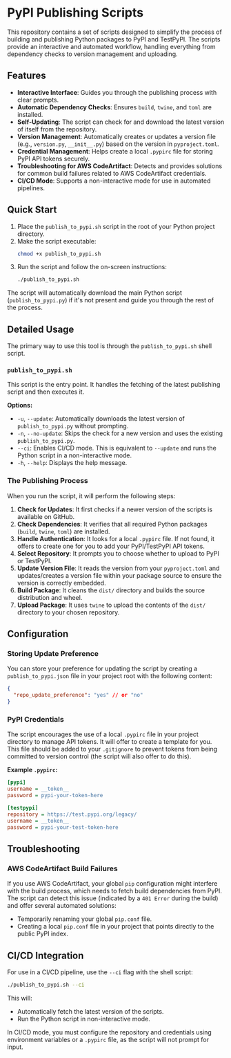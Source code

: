 # PyPI Publishing Scripts

This repository contains a set of scripts designed to simplify the process of building and publishing Python packages to PyPI and TestPyPI. The scripts provide an interactive and automated workflow, handling everything from dependency checks to version management and uploading.

## Features

- **Interactive Interface**: Guides you through the publishing process with clear prompts.
- **Automatic Dependency Checks**: Ensures `build`, `twine`, and `toml` are installed.
- **Self-Updating**: The script can check for and download the latest version of itself from the repository.
- **Version Management**: Automatically creates or updates a version file (e.g., `version.py`, `__init__.py`) based on the version in `pyproject.toml`.
- **Credential Management**: Helps create a local `.pypirc` file for storing PyPI API tokens securely.
- **Troubleshooting for AWS CodeArtifact**: Detects and provides solutions for common build failures related to AWS CodeArtifact credentials.
- **CI/CD Mode**: Supports a non-interactive mode for use in automated pipelines.

## Quick Start

1.  Place the `publish_to_pypi.sh` script in the root of your Python project directory.
2.  Make the script executable:
    ```bash
    chmod +x publish_to_pypi.sh
    ```
3.  Run the script and follow the on-screen instructions:
    ```bash
    ./publish_to_pypi.sh
    ```

The script will automatically download the main Python script (`publish_to_pypi.py`) if it's not present and guide you through the rest of the process.

## Detailed Usage

The primary way to use this tool is through the `publish_to_pypi.sh` shell script.

### `publish_to_pypi.sh`

This script is the entry point. It handles the fetching of the latest publishing script and then executes it.

**Options:**

- `-u`, `--update`: Automatically downloads the latest version of `publish_to_pypi.py` without prompting.
- `-n`, `--no-update`: Skips the check for a new version and uses the existing `publish_to_pypi.py`.
- `--ci`: Enables CI/CD mode. This is equivalent to `--update` and runs the Python script in a non-interactive mode.
- `-h`, `--help`: Displays the help message.

### The Publishing Process

When you run the script, it will perform the following steps:

1.  **Check for Updates**: It first checks if a newer version of the scripts is available on GitHub.
2.  **Check Dependencies**: It verifies that all required Python packages (`build`, `twine`, `toml`) are installed.
3.  **Handle Authentication**: It looks for a local `.pypirc` file. If not found, it offers to create one for you to add your PyPI/TestPyPI API tokens.
4.  **Select Repository**: It prompts you to choose whether to upload to PyPI or TestPyPI.
5.  **Update Version File**: It reads the version from your `pyproject.toml` and updates/creates a version file within your package source to ensure the version is correctly embedded.
6.  **Build Package**: It cleans the `dist/` directory and builds the source distribution and wheel.
7.  **Upload Package**: It uses `twine` to upload the contents of the `dist/` directory to your chosen repository.

## Configuration

### Storing Update Preference

You can store your preference for updating the script by creating a `publish_to_pypi.json` file in your project root with the following content:

```json
{
  "repo_update_preference": "yes" // or "no"
}
```

### PyPI Credentials

The script encourages the use of a local `.pypirc` file in your project directory to manage API tokens. It will offer to create a template for you. This file should be added to your `.gitignore` to prevent tokens from being committed to version control (the script will also offer to do this).

**Example `.pypirc`:**

```ini
[pypi]
username = __token__
password = pypi-your-token-here

[testpypi]
repository = https://test.pypi.org/legacy/
username = __token__
password = pypi-your-test-token-here
```

## Troubleshooting

### AWS CodeArtifact Build Failures

If you use AWS CodeArtifact, your global `pip` configuration might interfere with the build process, which needs to fetch build dependencies from PyPI. The script can detect this issue (indicated by a `401 Error` during the build) and offer several automated solutions:

- Temporarily renaming your global `pip.conf` file.
- Creating a local `pip.conf` file in your project that points directly to the public PyPI index.

## CI/CD Integration

For use in a CI/CD pipeline, use the `--ci` flag with the shell script:

```bash
./publish_to_pypi.sh --ci
```

This will:
- Automatically fetch the latest version of the scripts.
- Run the Python script in non-interactive mode.

In CI/CD mode, you must configure the repository and credentials using environment variables or a `.pypirc` file, as the script will not prompt for input.